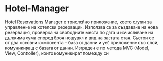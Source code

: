 # Hotel-Manager
Hotel Reservations Manager е трислойно приложение, което служи за управление на хотелски резервации. Използва се за създаване на нова резервация, проверка на свободните места по дата и изчисляване на дължима сума според броя нощувки и вид на заетата стая.​
Състои се от два основни компонента – база от данни и уеб приложение със слой, комуникиращ с базата от данни. Изграден е по метода MVC (Model, View, Controller), които комуникират помежду си.​
